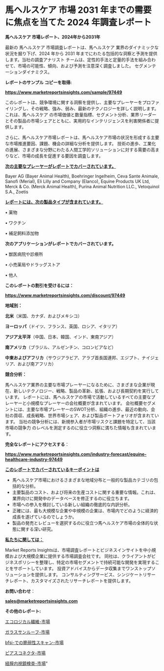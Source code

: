 # 馬ヘルスケア 市場 2031 年までの需要に焦点を当てた 2024 年調査レポート

<strong>馬ヘルスケア 市場レポート、2024年から2031年</strong>

最新の 馬ヘルスケア 市場調査レポートは、馬ヘルスケア 業界のダイナミックな状況を掘り下げ、2024 年から 2031 年までにわたる包括的な洞察と予測を提供します。当社の調査アナリスト チームは、定性的手法と定量的手法を組み合わせて、市場の可能性、傾向、および予測を注意深く調査しました。 セグメンテーションダイナミクス。



<strong>レポートのサンプル コピーを取得:</strong> <a href=https://www.marketreportsinsights.com/sample/97449>

<strong><u>https://www.marketreportsinsights.com/sample/97449</u></strong></a>

このレポートは、競争環境に関する洞察を提供し、主要なプレーヤーをプロファイリングし、その戦略、強み、弱み、最新のテクノロジーを詳しく説明します。 これは、馬ヘルスケア の市場価値と数量指標、セグメント分析、業界リーダーとその製品の市場シェアとともに、実用的なインテリジェンスを利害関係者に提供します。

さらに、馬ヘルスケア市場レポートは、馬ヘルスケア市場の状況を形成する主要な市場推進要因、課題、機会の詳細な分析を提供します。 技術の進歩、工業化の進展、さまざまな分野にわたる人間工学的ソリューションに対する需要の高まりなど、市場の成長を促進する要因を調査します。



<strong><u>次の主要なプレーヤーがレポートでカバーされています。</u></strong>

Bayer AG (Bayer Animal Health), Boehringer Ingelheim, Ceva Sante Animale, Sanofi (Merial), Eli Lilly and Company (Elanco), Equine Products UK Ltd, Merck & Co. (Merck Animal Health), Purina Animal Nutrition LLC., Vetoquinol S.A., Zoetis



<strong><u><b>レポートには、次の製品タイプが含まれています。</b></u></strong>

• 薬物

• ワクチン

• 補足飼料添加物



<strong><b>次のアプリケーションがレポートでカバーされています。</b></strong>

• 獣医病院や診療所

• 小売薬局やドラッグストア

• 他人



<strong><b>このレポートの割引を受けるには：</b></strong><a href=https://www.marketreportsinsights.com/discount/97449>

<strong><u>https://www.marketreportsinsights.com/discount/97449</u></strong></a>



<strong>地域別：</strong>



<strong>北米</strong>（米国、カナダ、およびメキシコ）



<strong>ヨーロッパ</strong>（ドイツ、フランス、英国、ロシア、イタリア）



<strong>アジア太平洋</strong>（中国、日本、韓国、インド、東南アジア）



<strong>南アメリカ</strong>（ブラジル、アルゼンチン、コロンビアなど）



<strong>中東およびアフリカ</strong>（サウジアラビア、アラブ首長国連邦、エジプト、ナイジェリア、および南アフリカ）



<strong>競合分析：</strong>

馬ヘルスケア業界の主要な市場プレーヤーになるために、さまざまな企業が現在、新しいテクノロジー、戦略、製品の革新、拡張、および長期契約を実行しています。 レポートには、馬ヘルスケアの市場で活動しているすべての主要なプレーヤーと小規模なプレーヤーの会社概要が含まれています。 会社概要セグメントには、主要な市場プレーヤーのSWOT分析、組織の進歩、最近の動向、会社の買収、成長戦略、世界市場シェア、および製品ポートフォリオが含まれています。 当社の競争分析には、新規参入者が市場リスクと課題を特定して、当該市場の競争力 のレベルを測定するのに役立つ洞察に満ちた情報も含まれています。



<strong>完全なレポートにアクセスする</strong>：

<a href=https://www.marketreportsinsights.com/industry-forecast/equine-healthcare-industry-97449>

<strong><u>https://www.marketreportsinsights.com/industry-forecast/equine-healthcare-industry-97449</u></strong></a>



<strong><u><b>このレポートでカバーされているキーポイントは</b></u></strong>
<ul>
  <li>馬ヘルスケア市場におけるさまざまな地域分布と一般的な製品カテゴリの包括的な分析。</li>
  <li>主要製品のコスト、および将来の生産コストに関する重要な情報。これは、業界向けに開発中のデータベースを修正するのに役立ちます。</li>
  <li>市場への参入を検討している新しい組織の徹底的な内訳分析。</li>
  <li>正確には、最も大規模な企業や中規模の企業は、市場内でどのように経済的成長を遂げているのでしょうか。</li>
  <li>製品の発売とレビューを選択するのに役立つ馬ヘルスケア市場の全体的な状態に関する深い研究。</li>
</ul>


<strong><u><b>私たちに関しては：</b></u></strong>

Market Reports Insightsは、市場調査レポートとビジネスインサイトを中小規模および大規模企業に提供する市場調査会社です。 同社は、クライアントがビジネスポリシーを整理し、特定の市場セグメントで持続可能な開発を実現することをサポートしています。 投資アドバイスからデータ収集までワンストップソリューションを提供します。 コンサルティングサービス、シンジケートリサーチレポート、カスタマイズされたリサーチレポートを提供します。



<strong><b>お問い合わせ</b></strong>：

<a href=mailto:sales@marketreportsinsights.com>

<strong><u>sales@marketreportsinsights.com</u></strong></a>



<strong>その他のレポート:</strong>

<a href=https://www.linkedin.com/pulse/エコロジカル繊維-市場-2023-最新の-cagr-および成長分析-2030-pr-news-hub-uf5rf/>エコロジカル繊維-市場</a>

<a href=https://www.linkedin.com/pulse/ガラスサンルーフ-市場-2023-収益と成長ドライバー-2030-analytics-achievers-24-analysis-xfswf/>ガラスサンルーフ-市場</a>

<a href=https://www.linkedin.com/pulse/bfsi-での脆弱性スキャン-市場-2023-総合分析と事業成長戦略-us26f/>bfsi-での脆弱性スキャン-市場</a>

<a href=https://www.linkedin.com/pulse/ピアスコネクタ-市場-2023-新興市場-将来の動向と市場需要-2030-9f0ef/>ピアスコネクタ-市場</a>

<a href=https://www.linkedin.com/pulse/経膣内視鏡検査-市場-2023-swot-分析と成長率-2030-trend-titans-360-analysis-ojfnf/>経膣内視鏡検査-市場</a>"

